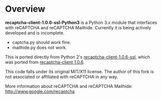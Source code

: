 # Overview #

**recaptcha-client-1.0.6-ssl-Python3** is a Python 3.x module that interfaces with reCAPTCHA and reCAPTCHA Mailhide. Currently it is being actively developed and is incomplete.

- captcha.py should work fine.
- mailhide.py does not work.

This is ported directly from Python 2's [recaptcha-client-1.0.6-ssl](http://pypi.python.org/pypi/recaptcha-client "recaptcha-client 1.0.6"), which was ported from [recaptcha-client 1.0.6](http://pypi.python.org/pypi/recaptcha-client "recaptcha-client 1.0.6").

This code falls under its original MIT/X11 license. The author of this fork is not associated or affiliated with reCAPTCHA in any way.

More information about reCAPTCHA and reCAPTCHA Mailhide: http://www.google.com/recaptcha